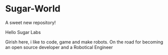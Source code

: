 # Sugar-World
A sweet new repository!

Hello Sugar Labs

Girish here, i like to code, game and make robots. 
On the road for becoming an open source developer and a Robotical Engineer 
